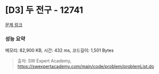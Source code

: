 # [D3] 두 전구 - 12741 

[문제 링크](https://swexpertacademy.com/main/code/problem/problemDetail.do?contestProbId=AXuUo_Tqs9kDFARa) 

### 성능 요약

메모리: 82,900 KB, 시간: 432 ms, 코드길이: 1,501 Bytes



> 출처: SW Expert Academy, https://swexpertacademy.com/main/code/problem/problemList.do